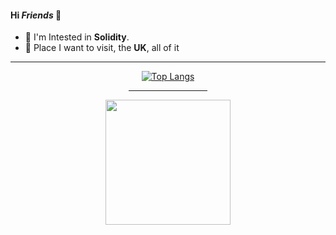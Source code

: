 #### Hi _Friends_ 👋
- 💬 I'm Intested in **Solidity**.
- 🌱 Place I want to visit, the **UK**, all of it
<!-- - 📫 Let's connect, via **[Mail](daphicx@gmail.com)**. -->

<div align=center>  
  <hr>
  
 [![Top Langs](https://github-readme-stats.vercel.app/api/top-langs/?username=MsHinata&theme=omni&am&layout=compact&langs_count=10)](https://github.com/MsHinata/github-readme-stats)  
  
<hr width="25%">
  
<img width=200 height=200 src="https://user-images.githubusercontent.com/77758884/156876700-2967a25d-56e2-4664-a9e6-53f88503f517.png">
</div>
